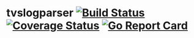 # tvslogparser [![Build Status](https://travis-ci.com/AlexCrane/tvslogparser.svg?branch=main)](https://travis-ci.com/AlexCrane/tvslogparser) [![Coverage Status](https://coveralls.io/repos/github/AlexCrane/tvslogparser/badge.svg?branch=main)](https://coveralls.io/github/AlexCrane/tvslogparser?branch=main) [![Go Report Card](https://goreportcard.com/badge/github.com/AlexCrane/tvslogparser)](https://goreportcard.com/report/github.com/AlexCrane/tvslogparser)
